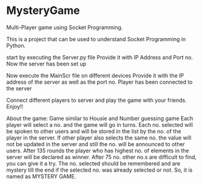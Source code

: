 # MysteryGame
Multi-Player game using Socket Programming.

This is a project that can be used to understand Socket Programming in Python.


start by executing the Server.py file
Provide it with IP Address and Port no.
Now the server has been set up

Now execute the MainScr file on different devices
Provide it with the IP address of the server as well as the port no.
Player has been connected to the server


Connect different players to server and play the game with your friends.
Enjoy!!


About the game:
    Game similar to Housie and Number guessing game
    Each player will select a no. and the game will go in turns.
    Each no. selected will be spoken to other users and will be stored in the list by the no. of the player in the server.
    If other player also selects the same no. the value will not be updated in the server and still the no. will be announced to other users.
    After 135 rounds the player who has highest no. of elements in the server will be declared as winner.
    After 75 no. other no.s are difficult to find, you can give it a try. 
    The no. selected should be remembered and are mystery till the end if the selected no. was already selected or not.
    So, it is named as MYSTERY GAME.

